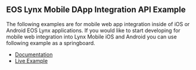 ## EOS Lynx Mobile DApp Integration API Example
The following examples are for mobile web app integration inside of iOS or Android EOS Lynx applications. 
If you would like to start developing for mobile web integration into Lynx Mobile iOS and Android you can use following example as a springboard. 

- [Documentation](https://developers.eoslynx.com/mobile)
- [Live Example](https://plnkr.co/G5sRl13Tk6xrvJNCUyMy)
